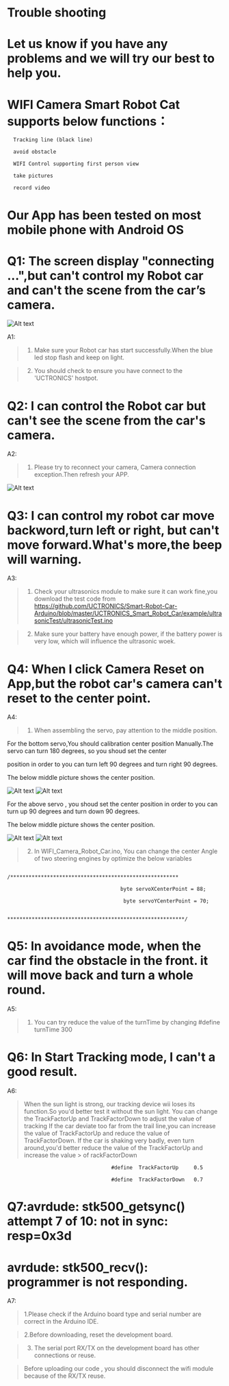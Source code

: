 
# Trouble shooting 
# Let us know if you have any problems and we will try our best to help you.

# WIFI Camera Smart Robot Cat supports below functions：
      Tracking line (black line)
      
      avoid obstacle
      
      WIFI Control supporting first person view
      
      take pictures
      
      record video
  
  # Our App has been tested on most mobile phone with Android OS
  
       
# Q1: The screen display "connecting ...",but can't control my Robot car and can't the scene from the car’s camera.
![Alt text](https://github.com/UCTRONICS/WIFI_Camera_Smart_Robot_Car/blob/master/APP_Controller/image/1.png)

A1: 
> 1. Make sure your Robot car has start successfully.When the blue led stop flash and keep on light.

> 2. You should check to ensure you have connect to the 'UCTRONICS' hostpot.


# Q2: I can control the Robot car but can't see the scene from the car's camera.

A2:
> 1. Please try to reconnect your camera, Camera connection exception.Then refresh your APP.

![Alt text](https://github.com/UCTRONICS/WIFI_Camera_Smart_Robot_Car/blob/master/APP_Controller/image/2.png)

# Q3: I can control my robot car move backword,turn left or right, but can't move forward.What's more,the beep will warning.

A3:
> 1. Check your ultrasonics module to make sure it can work fine,you download the test code from https://github.com/UCTRONICS/Smart-Robot-Car-Arduino/blob/master/UCTRONICS_Smart_Robot_Car/example/ultrasonicTest/ultrasonicTest.ino

> 2. Make sure your battery have enough power, if the battery power is very low, which will influence the ultrasonic woek.

# Q4:  When I click Camera Reset on App,but the robot car's camera can't reset to the center point.

A4:
> 1. When assembling the servo, pay attention to the middle position.

For the bottom servo,You should calibration center position Manually.The servo can turn 180 degrees, so you shoud set the center 

position in order to you can turn left 90 degrees and turn right 90 degrees.

The below middle picture shows the center position.

![Alt text](https://github.com/UCTRONICS/WIFI_Camera_Smart_Robot_Car/blob/master/APP_Controller/image/3.png)
![Alt text](https://github.com/UCTRONICS/WIFI_Camera_Smart_Robot_Car/blob/master/APP_Controller/image/5.png)

For the above servo , you shoud set the center position in order to you can turn up 90 degrees and turn down 90 degrees.

The below middle picture shows the center position.

![Alt text](https://github.com/UCTRONICS/WIFI_Camera_Smart_Robot_Car/blob/master/APP_Controller/image/4.png)
![Alt text](https://github.com/UCTRONICS/WIFI_Camera_Smart_Robot_Car/blob/master/APP_Controller/image/6.png)


> 2. In WIFI_Camera_Robot_Car.ino, You can change the center Angle of two steering engines by optimize the below variables

                           /*******************************************************
                           
                                         byte servoXCenterPoint = 88;
                                         
                                          byte servoYCenterPoint = 70;
                                          
                            **********************************************************/
 # Q5: In avoidance mode, when the car find the obstacle in the front. it will move back and turn a whole round.
 
 A5:
 > 1. You can try reduce the value of the turnTime by changing #define  turnTime    300
 
 # Q6: In Start Tracking mode, I can't a good result.
 
 A6:
 > When the sun light is strong, our tracking device wii loses its function.So you'd better test it without the sun light.
 > You can change the TrackFactorUp and TrackFactorDown to adjust the value of tracking
 > If the car deviate too far from the trail line,you can increase the value of TrackFactorUp and reduce the value of  
 > TrackFactorDown.
 > If the car is shaking very badly, even turn around,you'd better reduce the  value of the TrackFactorUp and increase the value           >  of rackFactorDown
 
                                      #define  TrackFactorUp     0.5

                                      #define  TrackFactorDown   0.7
 # Q7:avrdude: stk500_getsync() attempt 7 of 10: not in sync: resp=0x3d
 # avrdude: stk500_recv(): programmer is not responding.
 
 A7:
 > 1.Please check if the Arduino board type and serial number are correct in the Arduino IDE.

> 2.Before downloading, reset the development board.

> 3. The serial port RX/TX on the development board has other connections or reuse.

> Before uploading our code , you should disconnect the wifi module because of the  RX/TX reuse.
 

